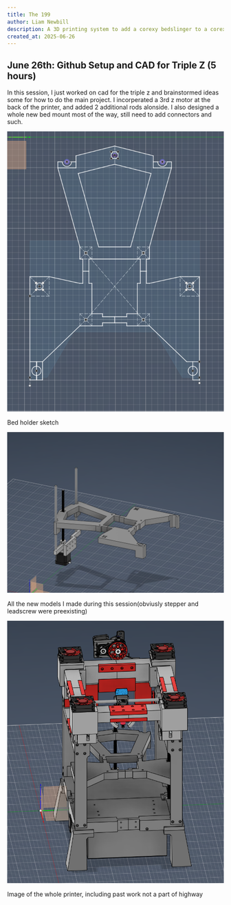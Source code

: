 ```yaml
---
title: The 199
author: Liam Newbill
description: A 3D printing system to add a corexy bedslinger to a corexy printer for extreme speedprinting.
created_at: 2025-06-26
---
```



## June 26th: Github Setup and CAD for Triple Z (5 hours)

In this session, I just worked on cad for the triple z and brainstormed ideas some for how to do the main project. I incorperated a 3rd z motor at the back of the printer, and added 2 additional rods alonside. I also designed a whole new bed mount most of the way, still need to add connectors and such.

<img src="https://github.com/destroyer796/The-199/blob/main/Journal%20Images/6-26-sketch.PNG"/>

Bed holder sketch

<img src="https://github.com/destroyer796/The-199/blob/main/Journal%20Images/6-26-triple-z-new-stuff.PNG"/>

All the new models I made during this session(obviusly stepper and leadscrew were preexisting)

<img src="https://github.com/destroyer796/The-199/blob/main/Journal%20Images/6-26-whole-printer.PNG"/>

Image of the whole printer, including past work not a part of highway
